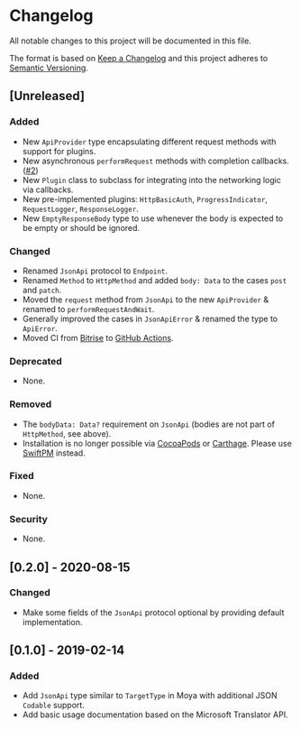 # Changelog
All notable changes to this project will be documented in this file.

The format is based on [Keep a Changelog](http://keepachangelog.com/en/1.0.0/) and this project adheres to [Semantic Versioning](http://semver.org/spec/v2.0.0.html).

## [Unreleased]
### Added
- New `ApiProvider` type encapsulating different request methods with support for plugins.
- New asynchronous `performRequest` methods with completion callbacks. ([#2](https://github.com/Flinesoft/Microya/issues/2))
- New `Plugin` class to subclass for integrating into the networking logic via callbacks.
- New pre-implemented plugins: `HttpBasicAuth`, `ProgressIndicator`, `RequestLogger`, `ResponseLogger`.
- New `EmptyResponseBody` type to use whenever the body is expected to be empty or should be ignored.
### Changed
- Renamed `JsonApi` protocol to `Endpoint`.
- Renamed `Method` to `HttpMethod` and added `body: Data` to the cases `post` and `patch`.
- Moved the `request` method from `JsonApi` to the new `ApiProvider` & renamed to `performRequestAndWait`.
- Generally improved the cases in `JsonApiError` & renamed the type to `ApiError`.
- Moved CI from [Bitrise](https://www.bitrise.io/) to [GitHub Actions](https://github.com/Flinesoft/Microya/actions).
### Deprecated
- None.
### Removed
- The `bodyData: Data?` requirement on `JsonApi` (bodies are not part of `HttpMethod`, see above).
- Installation is no longer possible via [CocoaPods](https://github.com/CocoaPods/CocoaPods) or [Carthage](https://github.com/Carthage/Carthage). Please use [SwiftPM](https://github.com/apple/swift-package-manager) instead.
### Fixed
- None.
### Security
- None.

## [0.2.0] - 2020-08-15
### Changed
- Make some fields of the `JsonApi` protocol optional by providing default implementation.

## [0.1.0] - 2019-02-14
### Added
- Add `JsonApi` type similar to `TargetType` in Moya with additional JSON `Codable` support.
- Add basic usage documentation based on the Microsoft Translator API.

